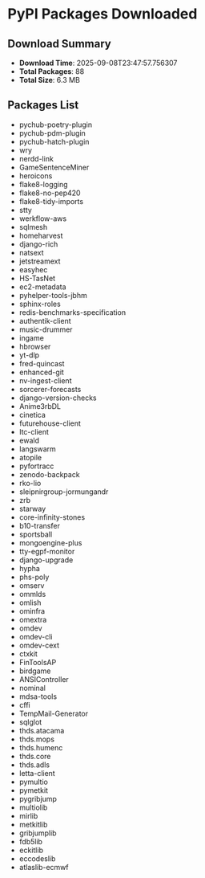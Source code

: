 # PyPI Packages Downloaded

## Download Summary
- **Download Time**: 2025-09-08T23:47:57.756307
- **Total Packages**: 88
- **Total Size**: 6.3 MB

## Packages List
- pychub-poetry-plugin
- pychub-pdm-plugin
- pychub-hatch-plugin
- wry
- nerdd-link
- GameSentenceMiner
- heroicons
- flake8-logging
- flake8-no-pep420
- flake8-tidy-imports
- stty
- werkflow-aws
- sqlmesh
- homeharvest
- django-rich
- natsext
- jetstreamext
- easyhec
- HS-TasNet
- ec2-metadata
- pyhelper-tools-jbhm
- sphinx-roles
- redis-benchmarks-specification
- authentik-client
- music-drummer
- ingame
- hbrowser
- yt-dlp
- fred-quincast
- enhanced-git
- nv-ingest-client
- sorcerer-forecasts
- django-version-checks
- Anime3rbDL
- cinetica
- futurehouse-client
- ltc-client
- ewald
- langswarm
- atopile
- pyfortracc
- zenodo-backpack
- rko-lio
- sleipnirgroup-jormungandr
- zrb
- starway
- core-infinity-stones
- b10-transfer
- sportsball
- mongoengine-plus
- tty-egpf-monitor
- django-upgrade
- hypha
- phs-poly
- omserv
- ommlds
- omlish
- ominfra
- omextra
- omdev
- omdev-cli
- omdev-cext
- ctxkit
- FinToolsAP
- birdgame
- ANSIController
- nominal
- mdsa-tools
- cffi
- TempMail-Generator
- sqlglot
- thds.atacama
- thds.mops
- thds.humenc
- thds.core
- thds.adls
- letta-client
- pymultio
- pymetkit
- pygribjump
- multiolib
- mirlib
- metkitlib
- gribjumplib
- fdb5lib
- eckitlib
- eccodeslib
- atlaslib-ecmwf
